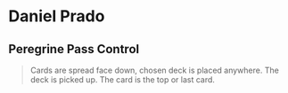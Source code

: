 # Daniel Prado

## Peregrine Pass Control
> Cards are spread face down, chosen deck is placed anywhere. The deck is picked up.
> The card is the top or last card.
